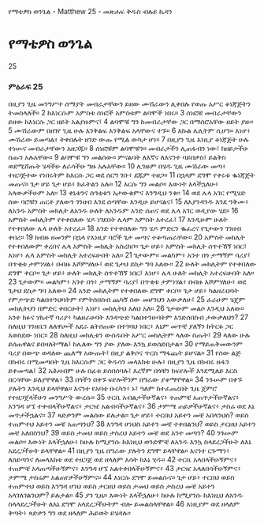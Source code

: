 ﻿
የማቴዎስ ወንጌል - Matthew 25 - መጽሐፍ ቅዱስ ብሉይ ኪዳን
# የማቴዎስ ወንጌል
25
### ምዕራፍ 25
 በዚያን ጊዜ መንግሥተ ሰማያት መብራታቸውን ይዘው ሙሽራውን ሊቀበሉ የወጡ አሥር ቆነጃጅትን ትመስላለች።
2  ከእነርሱም አምስቱ ሰነፎች አምስቱም ልባሞች ነበሩ።
3  ሰነፎቹ መብራታቸውን ይዘው ከእነርሱ ጋር ዘይት አልያዙምና፤
4  ልባሞቹ ግን ከመብራታቸው ጋር በማሰሮአቸው ዘይት ያዙ።
5  ሙሽራውም በዘገየ ጊዜ ሁሉ እንቅልፍ እንቅልፍ አላቸውና ተኙ።
6  እኩል ሌሊትም ሲሆን። እነሆ፥ ሙሽራው ይመጣል፥ ትቀበሉት ዘንድ ውጡ የሚል ውካታ ሆነ።
7  በዚያን ጊዜ እነዚያ ቆነጃጅት ሁሉ ተነሡና መብራታቸውን አዘጋጁ።
8  ሰነፎቹም ልባሞቹን። መብራታችን ሊጠፋብን ነው፤ ከዘይታችሁ ስጡን አሉአቸው።
9  ልባሞቹ ግን መልሰው። ምናልባት ለእኛና ለእናንተ ባይበቃስ፤ ይልቅስ ወደሚሸጡት ሄዳችሁ ለራሳችሁ ግዙ አሉአቸው።
10  ሊገዙም በሄዱ ጊዜ ሙሽራው መጣ፥ ተዘጋጅተው የነበሩትም ከእርሱ ጋር ወደ ሰርግ ገቡ፥ ደጁም ተዘጋ።
11  በኋላም ደግሞ የቀሩቱ ቈነጃጅት መጡና። ጌታ ሆይ ጌታ ሆይ፥ ክፈትልን አሉ።
12  እርሱ ግን መልሶ። እውነት እላችኋለሁ፥ አላውቃችሁም አለ።
13  ቀኒቱንና ሰዓቲቱን አታውቁምና እንግዲህ ንቁ።
14  ወደ ሌላ አገር የሚሄድ ሰው ባሮቹን ጠርቶ ያለውን ገንዘብ እንደ ሰጣቸው እንዲሁ ይሆናልና፤
15  ለእያንዳንዱ እንደ ዓቅሙ፥ ለአንዱ አምስት መክሊት ለአንዱ ሁለት ለአንዱም አንድ ሰጠና ወደ ሌላ አገር ወዲያው ሄደ።
16  አምስት መክሊትም የተቀበለው ሄዶ ነገደበት ሌላም አምስት አተረፈ፤
17  እንዲሁም ሁለት የተቀበለው ሌላ ሁለት አተረፈ።
18  አንድ የተቀበለው ግን ሄዶ ምድርን ቈፈረና የጌታውን ገንዘብ ቀበረ።
19  ከብዙ ዘመንም በኋላ የእነዚያ ባሮች ጌታ መጣና ተቆጣጠራቸው።
20  አምስት መክሊት የተቀበለውም ቀረበና ሌላ አምስት መክሊት አስረክቦ። ጌታ ሆይ፥ አምስት መክሊት ሰጥተኸኝ ነበር፤ እነሆ፥ ሌላ አምስት መክሊት አተረፍሁበት አለ።
21  ጌታውም። መልካም፥ አንተ በጎ ታማኝም ባሪያ፤ በጥቂቱ ታምነሃል፥ በብዙ እሾምሃለሁ፤ ወደ ጌታህ ደስታ ግባ አለው።
22  ሁለት መክሊትም የተቀበለው ደግሞ ቀርቦ። ጌታ ሆይ፥ ሁለት መክሊት ሰጥተኸኝ ነበር፤ እነሆ፥ ሌላ ሁለት መክሊት አተረፍሁበት አለ።
23  ጌታውም። መልካም፥ አንተ በጎ፥ ታማኝም ባሪያ፤ በጥቂቱ ታምነሃል፥ በብዙ እሾምሃለሁ፥ ወደ ጌታህ ደስታ ግባ አለው።
24  አንድ መክሊትም የተቀበለው ደግሞ ቀርቦ። ጌታ ሆይ፥ ካልዘራህባት የምታጭድ ካልበተንህባትም የምትሰበስብ ጨካኝ ሰው መሆንህን አውቃለሁ፤
25  ፈራሁም ሄጄም መክሊትህን በምድር ቀበርሁት፤ እነሆ፥ መክሊትህ አለህ አለ።
26  ጌታውም መልሶ እንዲህ አለው። አንተ ክፉና ሃኬተኛ ባሪያ፥ ካልዘራሁባት እንዳጭድ ካልበተንሁባትም እንድሰበስብ ታውቃለህን?
27  ስለዚህ ገንዘቤን ለለዋጮች አደራ ልትሰጠው በተገባህ ነበር፥ እኔም መጥቼ ያለኝን ከትርፉ ጋር እወስደው ነበር።
28  ስለዚህ መክሊቱን ውሰዱበት አሥር መክሊትም ላለው ስጡት፤
29  ላለው ሁሉ ይሰጠዋልና ይበዛለትማል፤ ከሌለው ግን ያው ያለው እንኳ ይወሰድበታል።
30  የማይጠቅመውንም ባሪያ በውጭ ወዳለው ጨለማ አውጡት፤ በዚያ ልቅሶና ጥርስ ማፋጨት ይሆናል።
31  የሰው ልጅ በክብሩ በሚመጣበት ጊዜ ከእርሱም ጋር ቅዱሳን መላእክቱ ሁሉ፥ በዚያን ጊዜ በክብሩ ዙፋን ይቀመጣል፤
32  አሕዛብም ሁሉ በፊቱ ይሰበሰባሉ፤ እረኛም በጎቹን ከፍየሎች እንደሚለይ እርስ በርሳቸው ይለያቸዋል፥
33  በጎችን በቀኙ ፍየሎችንም በግራው ያቆማቸዋል።
34  ንጉሡም በቀኙ ያሉትን እንዲህ ይላቸዋል። እናንተ የአባቴ ቡሩካን፥ ኑ፤ ዓለም ከተፈጠረበት ጊዜ ጀምሮ የተዘጋጀላችሁን መንግሥት ውረሱ።
35  ተርቤ አብልታችሁኛልና፥ ተጠምቼ አጠጥታችሁኛልና፥ እንግዳ ሆኜ ተቀብላችሁኛልና፥ ታርዤ አልብሳችሁኛልና፥
36  ታምሜ ጠይቃችሁኛልና፥ ታስሬ ወደ እኔ መጥታችኋልና።
37  ጻድቃንም መልሰው ይሉታል። ጌታ ሆይ፥ ተርበህ አይተን መቼ አበላንህስ? ወይስ ተጠምተህ አይተን መቼ አጠጣንህ?
38  እንግዳ ሆነህስ አይተን መቼ ተቀበልንህ? ወይስ ታርዘህ አይተን መቼ አለበስንህ?
39  ወይስ ታመህ ወይስ ታስረህ አይተን መቼ ወደ አንተ መጣን?
40  ንጉሡም መልሶ። እውነት እላችኋለሁ፥ ከሁሉ ከሚያንሱ ከእነዚህ ወንድሞቼ ለአንዱ እንኳ ስላደረጋችሁት ለእኔ አደረጋችሁት ይላቸዋል።
41  በዚያን ጊዜ በግራው ያሉትን ደግሞ ይላቸዋል። እናንተ ርጉማን፥ ለሰይጣንና ለመላእክቱ ወደ ተዘጋጀ ወደ ዘላለም እሳት ከእኔ ሂዱ።
42  ተርቤ አላበላችሁኝምና፥ ተጠምቼ አላጠጣችሁኝምና፥ እንግዳ ሆኜ አልተቀበላችሁኝምና፥
43  ታርዤ አላለበሳችሁኝምና፥ ታምሜ ታስሬም አልጠየቃችሁኝምና።
44  እነርሱ ደግሞ ይመልሱና። ጌታ ሆይ፥ ተርበህ ወይስ ተጠምተህ ወይስ እንግዳ ሆነህ ወይስ ታርዘህ ወይስ ታመህ ወይስ ታስረህ መቼ አይተን አላገለገልንህም? ይሉታል።
45  ያን ጊዜ። እውነት እላችኋለሁ፥ ከሁሉ ከሚያንሱ ከእነዚህ ለአንዱ ስላላደረጋችሁት ለእኔ ደግሞ አላደረጋችሁትም ብሎ ይመልስላቸዋል።
46  እነዚያም ወደ ዘላለም ቅጣት፥ ጻድቃን ግን ወደ ዘላለም ሕይወት ይሄዳሉ። 
